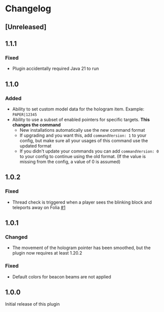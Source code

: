 # Changelog

## [Unreleased]

## 1.1.1

### Fixed
- Plugin accidentally required Java 21 to run

## 1.1.0

### Added
- Ability to set custom model data for the hologram item. Example: `PAPER|12345`
- Ability to use a subset of enabled pointers for specific targets. **This changes the command**
  - New installations automatically use the new command format
  - If upgrading and you want this, add `commandVersion: 1` to your config, but make sure all your usages
    of this command use the updated format
  - If you didn't update your commands you can add `commandVersion: 0` to your config to continue using the old format.
    (If the value is missing from the config, a value of 0 is assumed)

## 1.0.2

### Fixed
- Thread check is triggered when a player sees the blinking block and teleports away on Folia [#1](https://github.com/Sytm/quest-pointers/issues/1)

## 1.0.1

### Changed
- The movement of the hologram pointer has been smoothed, but the plugin now requires at least 1.20.2

### Fixed
- Default colors for beacon beams are not applied

## 1.0.0
Initial release of this plugin